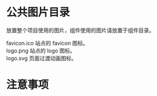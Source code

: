 # 公共图片目录

放置整个项目使用的图片，组件使用的图片请放置于组件目录。  

favicon.ico 站点的 favicon 图标。  
logo.png 站点的 logo 图标。  
logo.svg 页面过渡动画图标。  

# 注意事项

